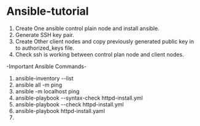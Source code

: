 # Ansible-tutorial

1. Create One ansible control plain node and install ansible.
2. Generate SSH key pair.
3. Create Other client nodes and copy previously generated public key in to authorized_keys file.
4. Check ssh is working between control plan node and client nodes.



-Important Ansible Commands-

1. ansible-inventory --list
2. ansible all -m ping
3. ansible -m localhost ping
4. ansible-playbook --syntax-check httpd-install.yml
5. ansible-playbook --check httpd-install.yml
6. ansible-playbook httpd-install.yaml
7. 


